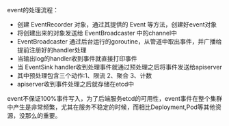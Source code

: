 event的处理流程：
- 创建 EventRecorder 对象，通过其提供的 Event 等方法，创建好event对象
- 将创建出来的对象发送给 EventBroadcaster 中的channel中
- EventBroadcaster 通过后台运行的goroutine，从管道中取出事件，并广播给提前注册好的handler处理
- 当输出log的handler收到事件就直接打印事件
- 当 EventSink handler收到处理事件就通过预处理之后将事件发送给apiserver
- 其中预处理包含三个动作:1、限流 2、聚合 3、计数
- apiserver收到事件处理之后就存储在etcd中

event不保证100%事件写入，为了后端服务etcd的可用性，event事件在整个集群中产生是非常频繁，尤其在服务不稳定的时候，而相比Deployment,Pod等其他资源，没那么的重要。